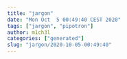 ```yaml
---
title: "jargon"
date: "Mon Oct  5 00:49:40 CEST 2020"
tags: ["jargon", "pipotron"]
author: m1ch3l
categories: ["generated"]
slug: "jargon/2020-10-05-00:49:40"
---
```



